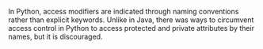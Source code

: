 In Python, access modifiers are indicated through naming conventions rather than explicit keywords. Unlike in Java, there was ways to circumvent access control in Python to access protected and private attributes by their names, but it is discouraged.